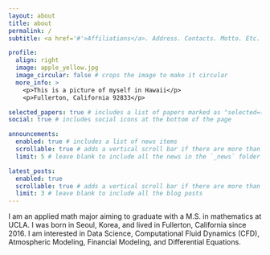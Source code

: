 ```yaml
---
layout: about
title: about
permalink: /
subtitle: <a href='#'>Affiliations</a>. Address. Contacts. Motto. Etc.

profile:
  align: right
  image: apple_yellow.jpg
  image_circular: false # crops the image to make it circular
  more_info: >
    <p>This is a picture of myself in Hawaii</p>
    <p>Fullerton, California 92833</p>

selected_papers: true # includes a list of papers marked as "selected={true}"
social: true # includes social icons at the bottom of the page

announcements:
  enabled: true # includes a list of news items
  scrollable: true # adds a vertical scroll bar if there are more than 3 news items
  limit: 5 # leave blank to include all the news in the `_news` folder

latest_posts:
  enabled: true
  scrollable: true # adds a vertical scroll bar if there are more than 3 new posts items
  limit: 3 # leave blank to include all the blog posts
---
```


I am an applied math major aiming to graduate with a M.S. in mathematics at UCLA. I was born in Seoul, Korea, and lived in Fullerton, California since 2016. I am interested in Data Science, Computational Fluid Dynamics (CFD), Atmospheric Modeling, Financial Modeling, and Differential Equations.  

